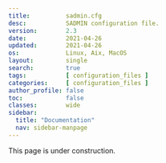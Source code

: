```yaml
---
title:          sadmin.cfg
desc:           SADMIN configuration file.
version:        2.3
date:           2021-04-26
updated:        2021-04-26
os:             Linux, Aix, MacOS
layout:         single
search:         true
tags:           [ configuration_files ] 
categories:     [ configuration_files ] 
author_profile: false
toc:            false
classes:        wide
sidebar:
  title: "Documentation"
  nav: sidebar-manpage
---
```



This page is under construction.

